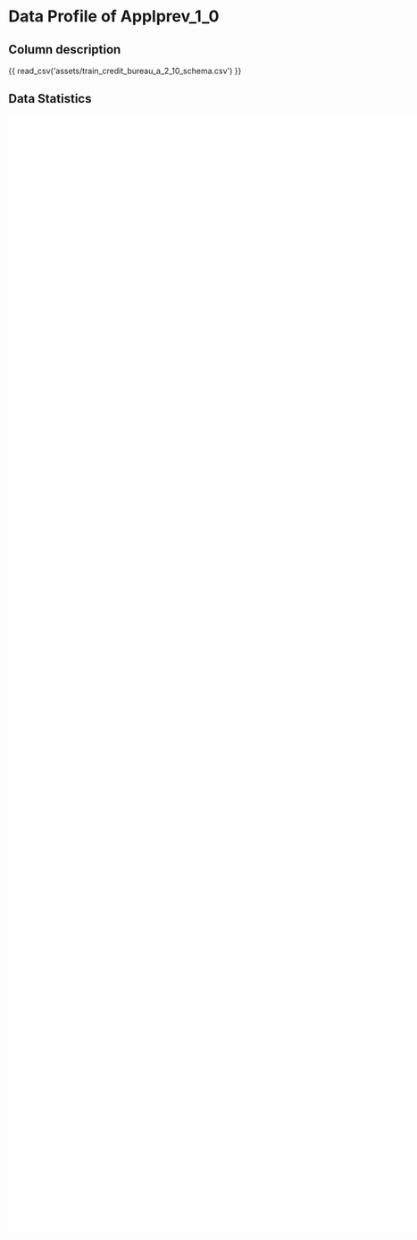 # Data Profile of Applprev_1_0

## Column description

{{ read_csv('assets/train_credit_bureau_a_2_10_schema.csv') }}

## Data Statistics

<iframe width=2800, height=2000 frameBorder=0 src="../assets/train_credit_bureau_a_2_10_report.html"></iframe>

    